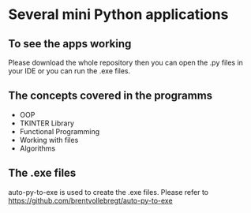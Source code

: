 # Several mini Python applications

## To see the apps working

Please download the whole repository then you can open the .py files in your IDE 
or you can run the .exe files.

## The concepts covered in the programms

- OOP
- TKINTER Library
- Functional Programming
- Working with files
- Algorithms

## The .exe files

auto-py-to-exe is used to create the .exe files. Please refer to <https://github.com/brentvollebregt/auto-py-to-exe>
